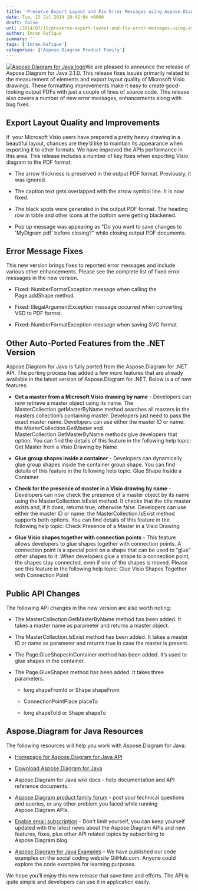 ```yaml
---
title: 'Preserve Export Layout and Fix Error Messages using Aspose.Diagram for Java 2.1.0'
date: Tue, 15 Jul 2014 10:42:04 +0000
draft: false
url: /2014/07/15/preserve-export-layout-and-fix-error-messages-using-aspose.diagram-for-java-2.1.0/
author: Imran Rafique
summary: ''
tags: ['Imran.Rafique']
categories: ['Aspose.Diagram Product Family']
---
```


[![Aspose.Diagram for Java logo][1]](https://blog.aspose.com/wp-content/uploads/sites/2/2014/02/aspose_diagram-for-java.png)We are pleased to announce the release of Aspose.Diagram for Java 2.1.0. This release fixes issues primarily related to the measurement of elements and export layout quality of Microsoft Visio drawings. These formatting improvements make it easy to create good-looking output PDFs with just a couple of lines of source code. This release also covers a number of new error messages, enhancements along with bug fixes.

## Export Layout Quality and Improvements

If  your Microsoft Visio users have prepared a pretty heavy drawing in a beautiful layout, chances are they’d like to maintain its appearance when exporting it to other formats. We have improved the APIs performance in this area. This release includes a number of key fixes when exporting Visio diagram to the PDF format:

*   The arrow thickness is preserved in the output PDF format. Previously, it was ignored.
    
*   The caption text gets overlapped with the arrow symbol line. It is now fixed.
    
*   The black spots were generated in the output PDF format. The heading row in table and other icons at the bottom were getting blackened.
    
*   Pop up message was appearing as "Do you want to save changes to 'MyDigram.pdf' before closing?" while closing output PDF documents.
    

## Error Message Fixes

This new version brings fixes to reported error messages and include various other enhancements. Please see the complete list of fixed error messages in the new version.

*   Fixed: NumberFormatException message when calling the Page.addShape method.
    
*   Fixed: IllegalArgumentException message occurred when converting VSD to PDF format.
    
*   Fixed: NumberFormatException message when saving SVG format
    

## Other Auto-Ported Features from the .NET Version

Aspose.Diagram for Java is fully ported from the Aspose.Diagram for .NET API. The porting process has added a few more features that are already available in the latest version of Aspose.Diagram for .NET. Below is a of new features.

*   **Get a master from a Microsoft Visio drawing by name** - Developers can now retrieve a master object using its name. The MasterCollection.getMasterByName method searches all masters in the masters collection’s containing master. Developers just need to pass the exact master name. Developers can use either the master ID or name: the MasterCollection.GetMaster and MasterCollection.GetMasterByName methods give developers that option. You can find the details of this feature in the following help topic: Get Master from a Visio Drawing by Name
    
*   **Glue group shapes inside a container** - Developers can dynamically glue group shapes inside the container group shape. You can find details of this feature in the following help topic: Glue Shape Inside a Container
    
*   **Check for the presence of master in a Visio drawing by name** - Developers can now check the presence of a master object by its name using the MasterCollection.IsExist method. It checks that the title master exists and, if it does, returns true, otherwise false. Developers can use either the master ID or name: the MasterCollection.IsExist method supports both options. You can find details of this feature in the following help topic: Check Presence of a Master in a Visio Drawing
    
*   **Glue Visio shapes together with connection points** - This feature allows developers to glue shapes together with connection points. A connection point is a special point on a shape that can be used to “glue” other shapes to it. When developers glue a shape to a connection point, the shapes stay connected, even if one of the shapes is moved. Please see this feature in the following help topic: Glue Visio Shapes Together with Connection Point
    

## Public API Changes

The following API changes in the new version are also worth noting:

*   The MasterCollection.GetMasterByName method has been added. It takes a master name as parameter and returns a master object.
    
*   The MasterCollection.IsExist method has been added. It takes a master ID or name as parameter and returns true in case the master is present.
    
*   The Page.GlueShapesInContainer method has been added. It’s used to glue shapes in the container.
    
*   The Page.GlueShapes method has been added. It takes three parameters.
    
    *   long shapeFromId or Shape shapeFrom
        
    *   ConnectionPointPlace placeTo
        
    *   long shapeToId or Shape shapeTo
        

## Aspose.Diagram for Java Resources

The following resources will help you work with Aspose.Diagram for Java:

*   [Homepage for Aspose.Diagram for Java API][2]
    
*   [Download Aspose.Diagram for Java][3]
    
*   Aspose.Diagram for Java wiki docs - help documentation and API reference documents.
    
*   [Aspose.Diagram product family forum][4] - post your technical questions and queries, or any other problem you faced while running Aspose.Diagram APIs.
    
*   [Enable email subscription][5] - Don't limit yourself, you can keep yourself updated with the latest news about the Aspose.Diagram APIs and new features, fixes, plus other API related topics by subscribing to Aspose.Diagram blog.
    
*   [Aspose.Diagram for Java Examples][6] – We have published our code examples on the social coding website GitHub.com. Anyone could explore the code examples for learning purposes.
    

We hope you’ll enjoy this new release that save time and efforts. The API is quite simple and developers can use it in application easily.




[1]: https://blog.aspose.com/wp-content/uploads/sites/2/2014/02/aspose_diagram-for-java-e1401178596961.png "Aspose.Diagram for Java logo"
[2]: http://www.aspose.com/java/diagram-component.aspx
[3]: http://www.aspose.com/community/files/72/java-components/diagram-java/default.aspx
[4]: http://www.aspose.com/community/forums/aspose.diagram-product-family/489/showforum.aspx
[5]: https://blog.aspose.com/
[6]: https://github.com/asposediagram/Aspose_Diagram_Java




